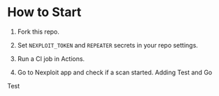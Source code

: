 # How to Start

1. Fork this repo.
2. Set `NEXPLOIT_TOKEN` and `REPEATER` secrets in your repo settings.
3. Run a CI job in Actions.

5. Go to Nexploit app and check if a scan started.
Adding Test and Go

Test
